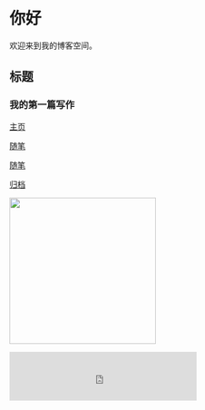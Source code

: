 <!DOCTYPE html>
<html>
<head>
<meta charset="utf-8">
<title>刘云来的博客</title>
</head>
<body>
<h1>你好</h1>
<p>欢迎来到我的博客空间。</p>
<h2>标题</h2>
<h3>我的第一篇写作</h3>

<a href="archives/index.html">主页</a>

<a href="archives/index.html">随笔</a>

<a href="archives/index.html">随笔</a>

<a href="archives/index.html">归档</a>

<bgsound src=”music.mid” loop=”-1″></bgsound>
<img decoding="async" src="C:\sss\themes\yilia\source\assets\touxiang.png" width="258" height="258" />
<iframe frameborder="no" border="0" marginwidth="0" marginheight="0" width=330 height=86 src="http://music.163.com/outchain/player?type=2&id=1999642000&auto=1&height=66"></iframe>
</body>
</html>
